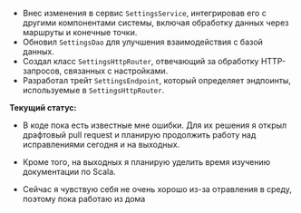 - Внес изменения в сервис `SettingsService`, интегрировав его с другими компонентами системы, включая обработку данных через маршруты и конечные точки.
- Обновил `SettingsDao` для улучшения взаимодействия с базой данных.
- Создал класс `SettingsHttpRouter`, отвечающий за обработку HTTP-запросов, связанных с настройками.
- Разработал трейт `SettingsEndpoint`, который определяет эндпоинты, используемые в `SettingsHttpRouter`.

**Текущий статус:**

- В коде пока есть известные мне ошибки. Для их решения я открыл драфтовый pull request и планирую продолжить работу над исправлениями сегодня и на выходных.
- Кроме того, на выходных я планирую уделить время изучению документации по Scala.

- Сейчас я чувствую себя не очень хорошо из-за отравления в среду, поэтому пока работаю из дома






